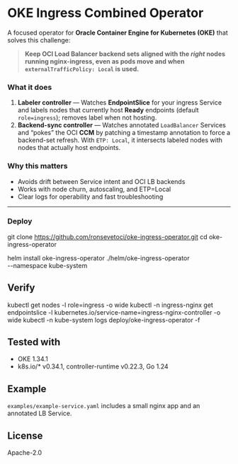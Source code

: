 # OKE Ingress Combined Operator

A focused operator for **Oracle Container Engine for Kubernetes (OKE)** that solves this challenge:

> **Keep OCI Load Balancer backend sets aligned with the *right* nodes running nginx-ingress, even as pods move and when `externalTrafficPolicy: Local` is used.**

### What it does
1. **Labeler controller** — Watches **EndpointSlice** for your ingress Service and labels nodes that currently host **Ready** endpoints (default `role=ingress`); removes label when not hosting.
2. **Backend-sync controller** — Watches annotated `LoadBalancer` Services and “pokes” the OCI **CCM** by patching a timestamp annotation to force a backend-set refresh. With `ETP: Local`, it intersects labeled nodes with nodes that actually host endpoints.

### Why this matters
- Avoids drift between Service intent and OCI LB backends
- Works with node churn, autoscaling, and ETP=Local
- Clear logs for operability and fast troubleshooting

---

### Deploy 
git clone https://github.com/ronsevetoci/oke-ingress-operator.git
cd oke-ingress-operator

helm install oke-ingress-operator ./helm/oke-ingress-operator \
  --namespace kube-system
  
## Verify
kubectl get nodes -l role=ingress -o wide
kubectl -n ingress-nginx get endpointslice -l kubernetes.io/service-name=ingress-nginx-controller -o wide
kubectl -n kube-system logs deploy/oke-ingress-operator -f

## Tested with
- OKE 1.34.1
- k8s.io/* v0.34.1, controller-runtime v0.22.3, Go 1.24

## Example
`examples/example-service.yaml` includes a small nginx app and an annotated LB Service.

## License
Apache-2.0
